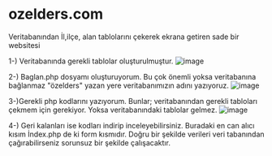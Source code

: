 # ozelders.com
Veritabanından İl,ilçe, alan tablolarını çekerek ekrana getiren sade bir websitesi

1-) Veritabanında gerekli tablolar oluşturulmuştur.
![image](https://user-images.githubusercontent.com/93864046/207330594-8c656649-e8b6-42c9-af7d-ed199c1aeea4.png)

2-) Baglan.php dosyamı oluşturuyorum. Bu çok önemli yoksa veritabanına bağlanmaz "özelders" yazan yere veritabanımızın adını yazıyoruz.
![image](https://user-images.githubusercontent.com/93864046/207331352-1ce3bb84-9d90-49e4-846e-a7cdb41b765b.png)

3-)Gerekli php kodlarını yazıyorum. Bunlar; veritabanından gerekli tabloları çekmem için gerekiyor. Yoksa veritabanındaki tablolar gelmez.
![image](https://user-images.githubusercontent.com/93864046/207332289-65d0c73e-4f91-49e9-a162-faaa0522a848.png)

4-) Geri kalanları ise kodları indirip inceleyebilirsiniz. Buradaki en can alıcı kısım İndex.php de ki form kısmıdır. Doğru bir şekilde verileri veri tabanından çağırabilirseniz
sorunsuz bir şekilde çalışacaktır.
